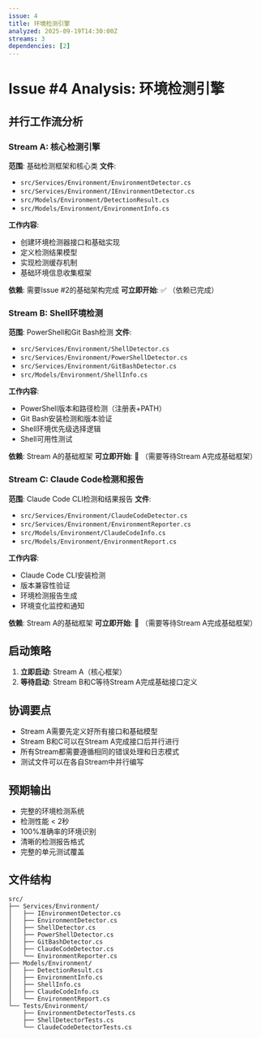 ```yaml
---
issue: 4
title: 环境检测引擎
analyzed: 2025-09-19T14:30:00Z
streams: 3
dependencies: [2]
---
```


# Issue #4 Analysis: 环境检测引擎

## 并行工作流分析

### Stream A: 核心检测引擎
**范围**: 基础检测框架和核心类
**文件**:
- `src/Services/Environment/EnvironmentDetector.cs`
- `src/Services/Environment/IEnvironmentDetector.cs`
- `src/Models/Environment/DetectionResult.cs`
- `src/Models/Environment/EnvironmentInfo.cs`

**工作内容**:
- 创建环境检测器接口和基础实现
- 定义检测结果模型
- 实现检测缓存机制
- 基础环境信息收集框架

**依赖**: 需要Issue #2的基础架构完成
**可立即开始**: ✅ （依赖已完成）

### Stream B: Shell环境检测
**范围**: PowerShell和Git Bash检测
**文件**:
- `src/Services/Environment/ShellDetector.cs`
- `src/Services/Environment/PowerShellDetector.cs`
- `src/Services/Environment/GitBashDetector.cs`
- `src/Models/Environment/ShellInfo.cs`

**工作内容**:
- PowerShell版本和路径检测（注册表+PATH）
- Git Bash安装检测和版本验证
- Shell环境优先级选择逻辑
- Shell可用性测试

**依赖**: Stream A的基础框架
**可立即开始**: 🔄 （需要等待Stream A完成基础框架）

### Stream C: Claude Code检测和报告
**范围**: Claude Code CLI检测和结果报告
**文件**:
- `src/Services/Environment/ClaudeCodeDetector.cs`
- `src/Services/Environment/EnvironmentReporter.cs`
- `src/Models/Environment/ClaudeCodeInfo.cs`
- `src/Models/Environment/EnvironmentReport.cs`

**工作内容**:
- Claude Code CLI安装检测
- 版本兼容性验证
- 环境检测报告生成
- 环境变化监控和通知

**依赖**: Stream A的基础框架
**可立即开始**: 🔄 （需要等待Stream A完成基础框架）

## 启动策略

1. **立即启动**: Stream A（核心框架）
2. **等待启动**: Stream B和C等待Stream A完成基础接口定义

## 协调要点

- Stream A需要先定义好所有接口和基础模型
- Stream B和C可以在Stream A完成接口后并行进行
- 所有Stream都需要遵循相同的错误处理和日志模式
- 测试文件可以在各自Stream中并行编写

## 预期输出

- 完整的环境检测系统
- 检测性能 < 2秒
- 100%准确率的环境识别
- 清晰的检测报告格式
- 完整的单元测试覆盖

## 文件结构

```
src/
├── Services/Environment/
│   ├── IEnvironmentDetector.cs
│   ├── EnvironmentDetector.cs
│   ├── ShellDetector.cs
│   ├── PowerShellDetector.cs
│   ├── GitBashDetector.cs
│   ├── ClaudeCodeDetector.cs
│   └── EnvironmentReporter.cs
├── Models/Environment/
│   ├── DetectionResult.cs
│   ├── EnvironmentInfo.cs
│   ├── ShellInfo.cs
│   ├── ClaudeCodeInfo.cs
│   └── EnvironmentReport.cs
└── Tests/Environment/
    ├── EnvironmentDetectorTests.cs
    ├── ShellDetectorTests.cs
    └── ClaudeCodeDetectorTests.cs
```